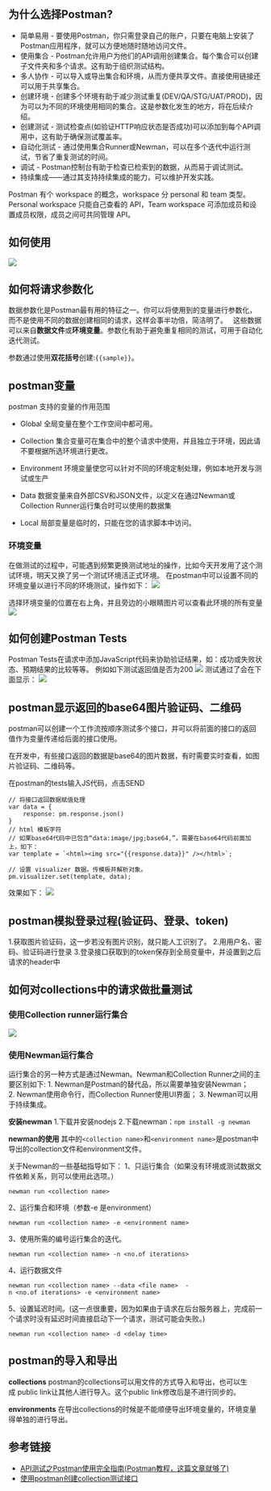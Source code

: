 ## 为什么选择Postman?
* 简单易用 - 要使用Postman，你只需登录自己的账户，只要在电脑上安装了Postman应用程序，就可以方便地随时随地访问文件。
* 使用集合 - Postman允许用户为他们的API调用创建集合。每个集合可以创建子文件夹和多个请求。这有助于组织测试结构。
* 多人协作 - 可以导入或导出集合和环境，从而方便共享文件。直接使用链接还可以用于共享集合。
* 创建环境 - 创建多个环境有助于减少测试重复(DEV/QA/STG/UAT/PROD)，因为可以为不同的环境使用相同的集合。这是参数化发生的地方，将在后续介绍。
* 创建测试 - 测试检查点(如验证HTTP响应状态是否成功)可以添加到每个API调用中，这有助于确保测试覆盖率。
* 自动化测试 - 通过使用集合Runner或Newman，可以在多个迭代中运行测试，节省了重复测试的时间。
* 调试 - Postman控制台有助于检查已检索到的数据，从而易于调试测试。
* 持续集成——通过其支持持续集成的能力，可以维护开发实践。

Postman 有个 workspace 的概念，workspace 分 personal 和 team 类型。Personal workspace 只能自己查看的 API，Team workspace 可添加成员和设置成员权限，成员之间可共同管理 API。

## 如何使用
![](https://sxm-upload.oss-cn-beijing.aliyuncs.com/imgs/37ddb176-f6ee-4e2e-804c-fa3e9c38c733.jpg)


## 如何将请求参数化
数据参数化是Postman最有用的特征之一。你可以将使用到的变量进行参数化，而不是使用不同的数据创建相同的请求，这样会事半功倍，简洁明了。  
这些数据可以来自**数据文件**或**环境变量**。参数化有助于避免重复相同的测试，可用于自动化迭代测试。

参数通过使用**双花括号**创建:`{{sample}}`。

## postman变量
postman 支持的变量的作用范围
* Global
全局变量在整个工作空间中都可用。

* Collection
集合变量可在集合中的整个请求中使用，并且独立于环境，因此请不要根据所选环境进行更改。
* Environment 环境变量使您可以针对不同的环境定制处理，例如本地开发与测试或生产
* Data
数据变量来自外部CSV和JSON文件，以定义在通过Newman或Collection Runner运行集合时可以使用的数据集
* Local
局部变量是临时的，只能在您的请求脚本中访问。


### 环境变量
在做测试的过程中，可能遇到频繁更换测试地址的操作，比如今天开发用了这个测试环境，明天又换了另一个测试环境活正式环境。
在postman中可以设置不同的环境变量以进行不同的环境测试，操作如下：
![](https://sxm-upload.oss-cn-beijing.aliyuncs.com/imgs/ca85f161-bc2c-4659-9e02-63de11231c90.png)

选择环境变量的位置在右上角，并且旁边的小眼睛图片可以查看此环境的所有变量
![](https://sxm-upload.oss-cn-beijing.aliyuncs.com/imgs/0bb93362-7c61-4c6b-8637-16c201608168.png)


## 如何创建Postman Tests
Postman Tests在请求中添加JavaScript代码来协助验证结果，如：成功或失败状态、预期结果的比较等等。
例如如下测试返回值是否为200
![](https://sxm-upload.oss-cn-beijing.aliyuncs.com/imgs/16e299b9-06b0-455c-aa20-dd7bfe5ff27c.jpg)
测试通过了会在下面显示：
![](https://sxm-upload.oss-cn-beijing.aliyuncs.com/imgs/ad504a29-841a-4f99-bf0e-ac9697a53dcb.jpg)


## postman显示返回的base64图片验证码、二维码
postman可以创建一个工作流按顺序测试多个接口，并可以将前面的接口的返回值作为变量传递给后面的接口使用。

在开发中，有些接口返回的数据是base64的图片数据，有时需要实时查看，如图片验证码、二维码等。

在postman的tests输入JS代码，点击SEND
```
// 将接口返回数据赋值处理
var data = {
    response: pm.response.json()
}
// html 模板字符
// 如果base64代码中已包含“data:image/jpg;base64,”，需要在base64代码前面加上，如下：
var template = `<html><img src="{{response.data}}" /></html>`;

// 设置 visualizer 数据。传模板并解析对象。
pm.visualizer.set(template, data);
```

效果如下：
![](https://sxm-upload.oss-cn-beijing.aliyuncs.com/imgs/fba1744a-261c-408d-ac0d-cfa235b9f341.png)



## postman模拟登录过程(验证码、登录、token)
1.获取图片验证码，这一步若没有图片识别，就只能人工识别了。
2.用用户名、密码、验证码进行登录
3.登录接口获取到的token保存到全局变量中，并设置到之后请求的header中


## 如何对collections中的请求做批量测试
### 使用Collection runner运行集合
![](https://sxm-upload.oss-cn-beijing.aliyuncs.com/imgs/50970bae-e718-4f93-a425-95ab0a5de358.png)

### 使用Newman运行集合
运行集合的另一种方式是通过Newman。Newman和Collection Runner之间的主要区别如下:
1. Newman是Postman的替代品，所以需要单独安装Newman；
2. Newman使用命令行，而Collection Runner使用UI界面；
3. Newman可以用于持续集成。

**安装newman**
1.下载并安装nodejs
2.下载newman：`npm install -g newman`


**newman的使用**
其中的`<collection name>`和`<environment name>`是postman中导出的collection文件和environment文件。

关于Newman的一些基础指导如下：
1、只运行集合（如果没有环境或测试数据文件依赖关系，则可以使用此选项。）
```
newman run <collection name>
```

2、运行集合和环境（参数-e 是environment）

```
newman run <collection name> -e <environment name>
```

3、使用所需的编号运行集合的迭代。

```
newman run <collection name> -n <no.of iterations>
```

4、运行数据文件

```
newman run <collection name> --data <file name>  -n <no.of iterations> -e <environment name>
```

5、设置延迟时间。(这一点很重要，因为如果由于请求在后台服务器上，完成前一个请求时没有延迟时间直接启动下一个请求，测试可能会失败。)

```
newman run <collection name> -d <delay time>
```




## postman的导入和导出
**collections**
postman的collections可以用文件的方式导入和导出，也可以生成 public link让其他人进行导入。这个public link修改后是不进行同步的。

**environments**
在导出collections的时候是不能顺便导出环境变量的，环境变量得单独的进行导出。


## 参考链接
- [API测试之Postman使用完全指南(Postman教程，这篇文章就够了)](https://www.cnblogs.com/softwaretesterpz/p/13205666.html)
- [使用postman创建collection测试接口](https://blog.csdn.net/weixin_33725722/article/details/88678349)




